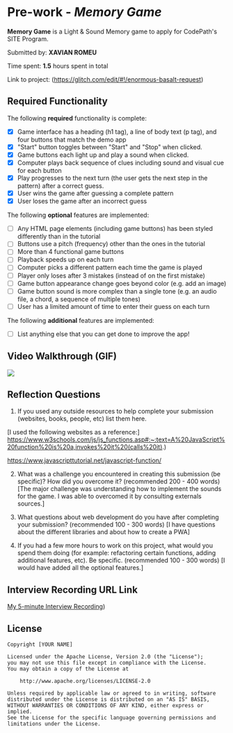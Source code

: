 # Pre-work - *Memory Game*

**Memory Game** is a Light & Sound Memory game to apply for CodePath's SITE Program. 

Submitted by: **XAVIAN ROMEU**

Time spent: **1.5** hours spent in total

Link to project: (https://glitch.com/edit/#!/enormous-basalt-request)

## Required Functionality

The following **required** functionality is complete:

* [x] Game interface has a heading (h1 tag), a line of body text (p tag), and four buttons that match the demo app
* [x] "Start" button toggles between "Start" and "Stop" when clicked. 
* [x] Game buttons each light up and play a sound when clicked. 
* [x] Computer plays back sequence of clues including sound and visual cue for each button
* [x] Play progresses to the next turn (the user gets the next step in the pattern) after a correct guess. 
* [x] User wins the game after guessing a complete pattern
* [x] User loses the game after an incorrect guess

The following **optional** features are implemented:

* [ ] Any HTML page elements (including game buttons) has been styled differently than in the tutorial
* [ ] Buttons use a pitch (frequency) other than the ones in the tutorial
* [ ] More than 4 functional game buttons
* [ ] Playback speeds up on each turn
* [ ] Computer picks a different pattern each time the game is played
* [ ] Player only loses after 3 mistakes (instead of on the first mistake)
* [ ] Game button appearance change goes beyond color (e.g. add an image)
* [ ] Game button sound is more complex than a single tone (e.g. an audio file, a chord, a sequence of multiple tones)
* [ ] User has a limited amount of time to enter their guess on each turn

The following **additional** features are implemented:

- [ ] List anything else that you can get done to improve the app!

## Video Walkthrough (GIF)

![](https://i.imgur.com/EMJiEmA.gif)


## Reflection Questions
1. If you used any outside resources to help complete your submission (websites, books, people, etc) list them here.

[I used the following websites as a reference:]
https://www.w3schools.com/js/js_functions.asp#:~:text=A%20JavaScript%20function%20is%20a,invokes%20it%20(calls%20it).)

https://www.javascripttutorial.net/javascript-function/

2. What was a challenge you encountered in creating this submission (be specific)? How did you overcome it? (recommended 200 - 400 words) 
[The major challenge was understanding how to implement the sounds for the game. I was able to overcomed it by consulting externals sources.]

3. What questions about web development do you have after completing your submission? (recommended 100 - 300 words) 
[I have questions about the different libraries and about how to create a PWA]

4. If you had a few more hours to work on this project, what would you spend them doing (for example: refactoring certain functions, adding additional features, etc). Be specific. (recommended 100 - 300 words) 
[I would have added all the optional features.]



## Interview Recording URL Link

[My 5-minute Interview Recording](https://drive.google.com/file/d/1TpdyAu16Emuoywe6s-gzvcMLxDY8GP9M/view?usp=sharing))


## License

    Copyright [YOUR NAME]

    Licensed under the Apache License, Version 2.0 (the "License");
    you may not use this file except in compliance with the License.
    You may obtain a copy of the License at

        http://www.apache.org/licenses/LICENSE-2.0

    Unless required by applicable law or agreed to in writing, software
    distributed under the License is distributed on an "AS IS" BASIS,
    WITHOUT WARRANTIES OR CONDITIONS OF ANY KIND, either express or implied.
    See the License for the specific language governing permissions and
    limitations under the License.
